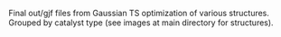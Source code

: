 Final out/gjf files from Gaussian TS optimization of various structures.   
Grouped by catalyst type (see images at main directory for structures). 
